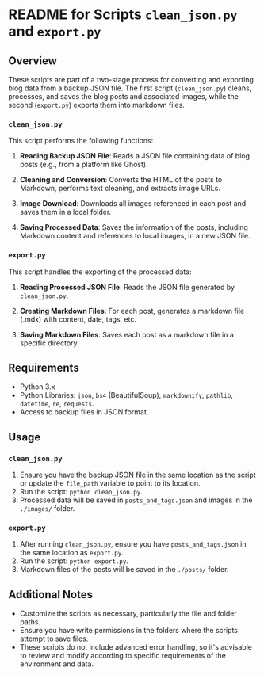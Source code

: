 # README for Scripts `clean_json.py` and `export.py`

## Overview

These scripts are part of a two-stage process for converting and exporting blog data from a backup JSON file. The first script (`clean_json.py`) cleans, processes, and saves the blog posts and associated images, while the second (`export.py`) exports them into markdown files.

### `clean_json.py`

This script performs the following functions:

1. **Reading Backup JSON File**: Reads a JSON file containing data of blog posts (e.g., from a platform like Ghost).

2. **Cleaning and Conversion**: Converts the HTML of the posts to Markdown, performs text cleaning, and extracts image URLs.

3. **Image Download**: Downloads all images referenced in each post and saves them in a local folder.

4. **Saving Processed Data**: Saves the information of the posts, including Markdown content and references to local images, in a new JSON file.

### `export.py`

This script handles the exporting of the processed data:

1. **Reading Processed JSON File**: Reads the JSON file generated by `clean_json.py`.

2. **Creating Markdown Files**: For each post, generates a markdown file (.mdx) with content, date, tags, etc.

3. **Saving Markdown Files**: Saves each post as a markdown file in a specific directory.

## Requirements

- Python 3.x
- Python Libraries: `json`, `bs4` (BeautifulSoup), `markdownify`, `pathlib`, `datetime`, `re`, `requests`.
- Access to backup files in JSON format.

## Usage

### `clean_json.py`

1. Ensure you have the backup JSON file in the same location as the script or update the `file_path` variable to point to its location.
2. Run the script: `python clean_json.py`.
3. Processed data will be saved in `posts_and_tags.json` and images in the `./images/` folder.

### `export.py`

1. After running `clean_json.py`, ensure you have `posts_and_tags.json` in the same location as `export.py`.
2. Run the script: `python export.py`.
3. Markdown files of the posts will be saved in the `./posts/` folder.

## Additional Notes

- Customize the scripts as necessary, particularly the file and folder paths.
- Ensure you have write permissions in the folders where the scripts attempt to save files.
- These scripts do not include advanced error handling, so it's advisable to review and modify according to specific requirements of the environment and data.
